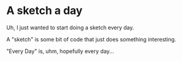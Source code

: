 A sketch a day
==============

Uh, I just wanted to start doing a sketch every day.

A "sketch" is some bit of code that just does something interesting.

"Every Day" is, uhm, hopefully every day...
